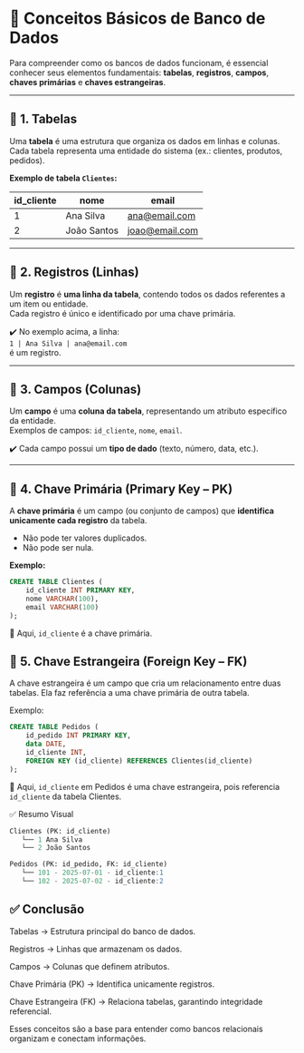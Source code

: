 # 📌 Conceitos Básicos de Banco de Dados

Para compreender como os bancos de dados funcionam, é essencial conhecer seus elementos fundamentais: **tabelas**, **registros**, **campos**, **chaves primárias** e **chaves estrangeiras**.

---

## 🔹 **1. Tabelas**
Uma **tabela** é uma estrutura que organiza os dados em linhas e colunas.  
Cada tabela representa uma entidade do sistema (ex.: clientes, produtos, pedidos).

**Exemplo de tabela `Clientes`:**

| id_cliente | nome         | email                |
|------------|--------------|----------------------|
| 1          | Ana Silva    | ana@email.com        |
| 2          | João Santos  | joao@email.com       |

---

## 🔹 **2. Registros (Linhas)**
Um **registro** é **uma linha da tabela**, contendo todos os dados referentes a um item ou entidade.  
Cada registro é único e identificado por uma chave primária.

✔️ No exemplo acima, a linha:  
`1 | Ana Silva | ana@email.com`  
é um registro.

---

## 🔹 **3. Campos (Colunas)**
Um **campo** é uma **coluna da tabela**, representando um atributo específico da entidade.  
Exemplos de campos: `id_cliente`, `nome`, `email`.

✔️ Cada campo possui um **tipo de dado** (texto, número, data, etc.).

---

## 🔹 **4. Chave Primária (Primary Key – PK)**
A **chave primária** é um campo (ou conjunto de campos) que **identifica unicamente cada registro** da tabela.  
- Não pode ter valores duplicados.  
- Não pode ser nula.  

**Exemplo:**
```sql
CREATE TABLE Clientes (
    id_cliente INT PRIMARY KEY,
    nome VARCHAR(100),
    email VARCHAR(100)
);
```
📌 Aqui, `id_cliente` é a chave primária.

## 🔹 5. Chave Estrangeira (Foreign Key – FK)
A chave estrangeira é um campo que cria um relacionamento entre duas tabelas.
Ela faz referência a uma chave primária de outra tabela.

Exemplo:
```sql
CREATE TABLE Pedidos (
    id_pedido INT PRIMARY KEY,
    data DATE,
    id_cliente INT,
    FOREIGN KEY (id_cliente) REFERENCES Clientes(id_cliente)
);
```
📌 Aqui, `id_cliente` em Pedidos é uma chave estrangeira, pois referencia `id_cliente` da tabela Clientes.

✅ Resumo Visual
```sql
Clientes (PK: id_cliente)
   └── 1 Ana Silva
   └── 2 João Santos

Pedidos (PK: id_pedido, FK: id_cliente)
   └── 101 - 2025-07-01 - id_cliente:1
   └── 102 - 2025-07-02 - id_cliente:2
```

## ✅ Conclusão
Tabelas → Estrutura principal do banco de dados.

Registros → Linhas que armazenam os dados.

Campos → Colunas que definem atributos.

Chave Primária (PK) → Identifica unicamente registros.

Chave Estrangeira (FK) → Relaciona tabelas, garantindo integridade referencial.

Esses conceitos são a base para entender como bancos relacionais organizam e conectam informações.